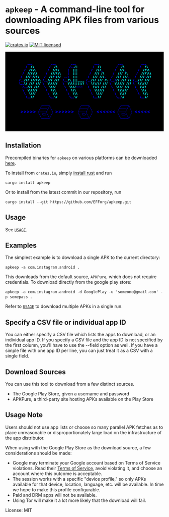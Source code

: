 <!--- `README.md` is automatically generated from the rustdoc using [`cargo-readme`](https://crates.io/crates/cargo-readme). -->
# `apkeep` - A command-line tool for downloading APK files from various sources

[![crates.io](https://img.shields.io/crates/v/apkeep.svg)](https://crates.io/crates/apkeep)
[![MIT licensed](https://img.shields.io/crates/l/apkeep.svg)](./LICENSE)

![apkeep logo](logo.png)

## Installation

Precompiled binaries for `apkeep` on various platforms can be downloaded
[here](https://github.com/EFForg/apkeep/releases).

To install from `crates.io`, simply [install rust](https://www.rust-lang.org/tools/install) and
run

```shell
cargo install apkeep
```

Or to install from the latest commit in our repository, run

```shell
cargo install --git https://github.com/EFForg/apkeep.git
```

## Usage

See [`USAGE`](https://github.com/EFForg/apkeep/blob/master/USAGE).

## Examples

The simplest example is to download a single APK to the current directory:

```shell
apkeep -a com.instagram.android .
```

This downloads from the default source, `APKPure`, which does not require credentials.  To
download directly from the google play store:

```shell
apkeep -a com.instagram.android -d GooglePlay -u 'someone@gmail.com' -p somepass .
```

Refer to [`USAGE`](https://github.com/EFForg/apkeep/blob/master/USAGE) to download multiple
APKs in a single run.

## Specify a CSV file or individual app ID

You can either specify a CSV file which lists the apps to download, or an individual app ID.
If you specify a CSV file and the app ID is not specified by the first column, you'll have to
use the --field option as well.  If you have a simple file with one app ID per line, you can
just treat it as a CSV with a single field.

## Download Sources

You can use this tool to download from a few distinct sources.

* The Google Play Store, given a username and password
* APKPure, a third-party site hosting APKs available on the Play Store

## Usage Note

Users should not use app lists or choose so many parallel APK fetches as to place unreasonable
or disproportionately large load on the infrastructure of the app distributor.

When using with the Google Play Store as the download source, a few considerations should be
made:

* Google may terminate your Google account based on Terms of Service violations.  Read their
[Terms of Service](https://play.google.com/about/play-terms/index.html), avoid violating it,
and choose an account where this outcome is acceptable.
* The session works with a specific "device profile," so only APKs available for that device,
location, language, etc. will be available.  In time we hope to make this profile configurable.
* Paid and DRM apps will not be available.
* Using Tor will make it a lot more likely that the download will fail.

License: MIT
